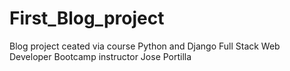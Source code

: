 # First_Blog_project
Blog project ceated via course Python and Django Full Stack Web Developer Bootcamp instructor Jose Portilla
